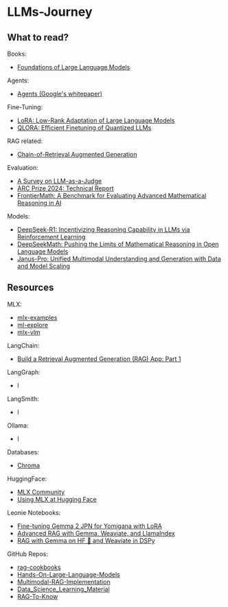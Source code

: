 # LLMs-Journey

## What to read?

Books:
- [Foundations of Large Language Models](https://arxiv.org/pdf/2501.09223)

Agents:
- [Agents (Google's whitepaper)](https://www.kaggle.com/whitepaper-agents)

Fine-Tuning:
- [LoRA: Low-Rank Adaptation of Large Language Models](https://arxiv.org/pdf/2106.09685)
- [QLORA: Efficient Finetuning of Quantized LLMs](https://arxiv.org/pdf/2305.14314)

RAG related:
- [Chain-of-Retrieval Augmented Generation](https://arxiv.org/pdf/2501.14342)

Evaluation:
- [A Survey on LLM-as-a-Judge](https://arxiv.org/pdf/2411.15594)
- [ARC Prize 2024: Technical Report](https://arxiv.org/pdf/2412.04604)
- [FrontierMath: A Benchmark for Evaluating Advanced Mathematical Reasoning in AI](https://arxiv.org/pdf/2411.04872)

Models:
- [DeepSeek-R1: Incentivizing Reasoning Capability in LLMs via Reinforcement Learning](https://arxiv.org/pdf/2501.12948)
- [DeepSeekMath: Pushing the Limits of Mathematical Reasoning in Open Language Models](https://arxiv.org/pdf/2402.03300)
- [Janus-Pro: Unified Multimodal Understanding and Generation with Data and Model Scaling](https://github.com/deepseek-ai/Janus/blob/main/janus_pro_tech_report.pdf)

## Resources

MLX:
- [mlx-examples](https://github.com/ml-explore/mlx-examples/tree/main)
- [ml-explore](https://github.com/ml-explore)
- [mlx-vlm](https://github.com/Blaizzy/mlx-vlm)

LangChain:
- [Build a Retrieval Augmented Generation (RAG) App: Part 1](https://python.langchain.com/docs/tutorials/rag/)

LangGraph:
- l

LangSmith:
- l

Ollama:
- l

Databases:
- [Chroma](https://www.trychroma.com/home)

HuggingFace:
- [MLX Community](https://huggingface.co/mlx-community)
- [Using MLX at Hugging Face](https://huggingface.co/docs/hub/en/mlx)

Leonie Notebooks:
- [Fine-tuning Gemma 2 JPN for Yomigana with LoRA](https://www.kaggle.com/code/iamleonie/fine-tuning-gemma-2-jpn-for-yomigana-with-lora)
- [Advanced RAG with Gemma, Weaviate, and LlamaIndex](https://www.kaggle.com/code/iamleonie/advanced-rag-with-gemma-weaviate-and-llamaindex)
- [RAG with Gemma on HF 🤗 and Weaviate in DSPy](https://www.kaggle.com/code/iamleonie/rag-with-gemma-on-hf-and-weaviate-in-dspy)

GitHub Repos:
- [rag-cookbooks](https://github.com/athina-ai/rag-cookbooks)
- [Hands-On-Large-Language-Models](https://github.com/HandsOnLLM/Hands-On-Large-Language-Models)
- [Multimodal-RAG-Implementation](https://github.com/CornelliusYW/Multimodal-RAG-Implementation)
- [Data_Science_Learning_Material](https://github.com/CornelliusYW/Data_Science_Learning_Material)
- [RAG-To-Know](https://github.com/CornelliusYW/RAG-To-Know)
